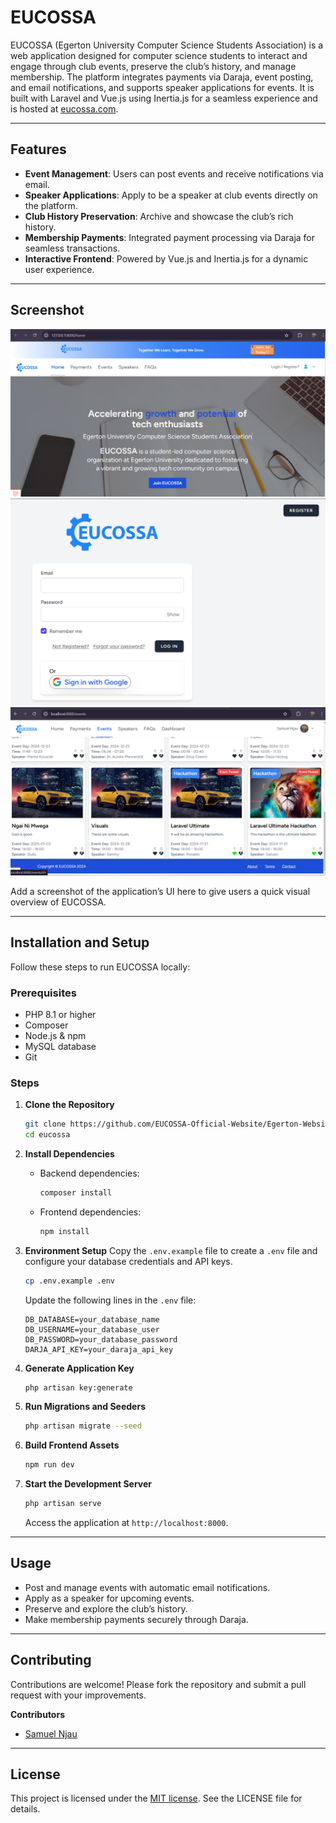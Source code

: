 # EUCOSSA

EUCOSSA (Egerton University Computer Science Students Association) is a web application designed for computer science students to interact and engage through club events, preserve the club’s history, and manage membership. The platform integrates payments via Daraja, event posting, and email notifications, and supports speaker applications for events. It is built with Laravel and Vue.js using Inertia.js for a seamless experience and is hosted at [eucossa.com](https://eucossa.com).

---

## Features
- **Event Management**: Users can post events and receive notifications via email.
- **Speaker Applications**: Apply to be a speaker at club events directly on the platform.
- **Club History Preservation**: Archive and showcase the club’s rich history.
- **Membership Payments**: Integrated payment processing via Daraja for seamless transactions.
- **Interactive Frontend**: Powered by Vue.js and Inertia.js for a dynamic user experience.

---

## Screenshot

**![Home Page](public/images/Home.png)**
**![Login Page](public/images/Login.png)**
**![Events Page](public/images/Events.png)**

Add a screenshot of the application’s UI here to give users a quick visual overview of EUCOSSA.

---

## Installation and Setup

Follow these steps to run EUCOSSA locally:

### Prerequisites
- PHP 8.1 or higher
- Composer
- Node.js & npm
- MySQL database
- Git

### Steps

1. **Clone the Repository**
   ```bash
   git clone https://github.com/EUCOSSA-Official-Website/Egerton-Website.git
   cd eucossa
   ```

2. **Install Dependencies**
   - Backend dependencies:
     ```bash
     composer install
     ```
   - Frontend dependencies:
     ```bash
     npm install
     ```

3. **Environment Setup**
   Copy the `.env.example` file to create a `.env` file and configure your database credentials and API keys.
   ```bash
   cp .env.example .env
   ```
   Update the following lines in the `.env` file:
   ```env
   DB_DATABASE=your_database_name
   DB_USERNAME=your_database_user
   DB_PASSWORD=your_database_password
   DARJA_API_KEY=your_daraja_api_key
   ```

4. **Generate Application Key**
   ```bash
   php artisan key:generate
   ```

5. **Run Migrations and Seeders**
   ```bash
   php artisan migrate --seed
   ```

6. **Build Frontend Assets**
   ```bash
   npm run dev
   ```

7. **Start the Development Server**
   ```bash
   php artisan serve
   ```
   Access the application at `http://localhost:8000`.

---

## Usage
- Post and manage events with automatic email notifications.
- Apply as a speaker for upcoming events.
- Preserve and explore the club’s history.
- Make membership payments securely through Daraja.

---

## Contributing
Contributions are welcome! Please fork the repository and submit a pull request with your improvements. 

**Contributors**
- [Samuel Njau](https://www.linkedin.com/in/samuel-njau/)

---

## License
This project is licensed under the [MIT license](https://opensource.org/licenses/MIT). See the LICENSE file for details.
